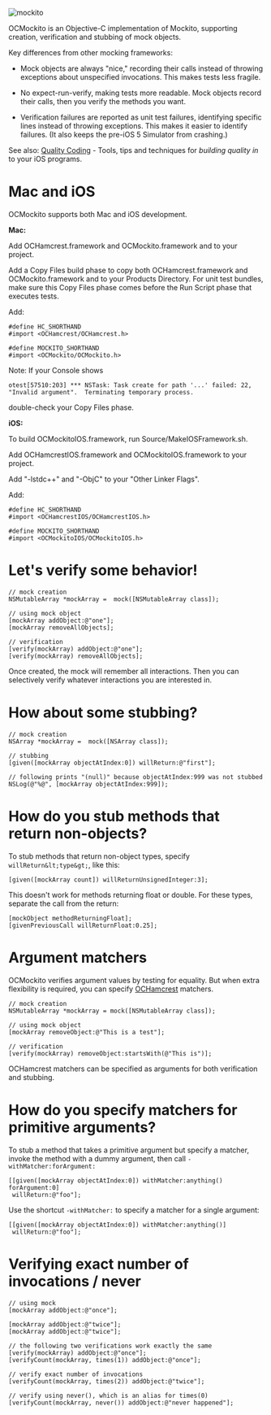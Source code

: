 ![mockito](http://docs.mockito.googlecode.com/hg/latest/org/mockito/logo.jpg)

OCMockito is an Objective-C implementation of Mockito, supporting creation,
verification and stubbing of mock objects.

Key differences from other mocking frameworks:

* Mock objects are always "nice," recording their calls instead of throwing
  exceptions about unspecified invocations. This makes tests less fragile.

* No expect-run-verify, making tests more readable. Mock objects record their
  calls, then you verify the methods you want.

* Verification failures are reported as unit test failures, identifying specific
  lines instead of throwing exceptions. This makes it easier to identify
  failures. (It also keeps the pre-iOS 5 Simulator from crashing.)

See also: [Quality Coding](http://jonreid.blogs.com/qualitycoding/) - Tools,
tips and techniques for _building quality in_ to your iOS programs.


Mac and iOS
===========

OCMockito supports both Mac and iOS development.

__Mac:__

Add OCHamcrest.framework and OCMockito.framework and to your project.

Add a Copy Files build phase to copy both OCHamcrest.framework and
OCMockito.framework and to your Products Directory. For unit test bundles, make
sure this Copy Files phase comes before the Run Script phase that executes
tests.

Add:

    #define HC_SHORTHAND
    #import <OCHamcrest/OCHamcrest.h>

    #define MOCKITO_SHORTHAND
    #import <OCMockito/OCMockito.h>

Note: If your Console shows

    otest[57510:203] *** NSTask: Task create for path '...' failed: 22, "Invalid argument".  Terminating temporary process.

double-check your Copy Files phase.

__iOS:__

To build OCMockitoIOS.framework, run Source/MakeIOSFramework.sh.

Add OCHamcrestIOS.framework and OCMockitoIOS.framework to your project.

Add "-lstdc++" and "-ObjC" to your "Other Linker Flags".

Add:

    #define HC_SHORTHAND
    #import <OCHamcrestIOS/OCHamcrestIOS.h>

    #define MOCKITO_SHORTHAND
    #import <OCMockitoIOS/OCMockitoIOS.h>


Let's verify some behavior!
===========================

    // mock creation
    NSMutableArray *mockArray =  mock([NSMutableArray class]);

    // using mock object
    [mockArray addObject:@"one"];
    [mockArray removeAllObjects];

    // verification
    [verify(mockArray) addObject:@"one"];
    [verify(mockArray) removeAllObjects];

Once created, the mock will remember all interactions. Then you can selectively
verify whatever interactions you are interested in.


How about some stubbing?
========================

    // mock creation
    NSArray *mockArray =  mock([NSArray class]);

    // stubbing
    [given([mockArray objectAtIndex:0]) willReturn:@"first"];

    // following prints "(null)" because objectAtIndex:999 was not stubbed
    NSLog(@"%@", [mockArray objectAtIndex:999]);


How do you stub methods that return non-objects?
================================================

To stub methods that return non-object types, specify ``willReturn&lt;type&gt;``,
like this:

    [given([mockArray count]) willReturnUnsignedInteger:3];

This doesn't work for methods returning float or double. For these types,
separate the call from the return:

    [mockObject methodReturningFloat];
    [givenPreviousCall willReturnFloat:0.25];


Argument matchers
=================

OCMockito verifies argument values by testing for equality. But when extra
flexibility is required, you can specify
 [OCHamcrest](https://github.com/jonreid/OCHamcrest) matchers.

    // mock creation
    NSMutableArray *mockArray = mock([NSMutableArray class]);

    // using mock object
    [mockArray removeObject:@"This is a test"];

    // verification
    [verify(mockArray) removeObject:startsWith(@"This is")];

OCHamcrest matchers can be specified as arguments for both verification and
stubbing.


How do you specify matchers for primitive arguments?
====================================================

To stub a method that takes a primitive argument but specify a matcher, invoke
the method with a dummy argument, then call ``-withMatcher:forArgument:``

    [[given([mockArray objectAtIndex:0]) withMatcher:anything() forArgument:0]
     willReturn:@"foo"];

Use the shortcut ``-withMatcher:`` to specify a matcher for a single argument:

    [[given([mockArray objectAtIndex:0]) withMatcher:anything()]
     willReturn:@"foo"];


Verifying exact number of invocations / never
=============================================

    // using mock
    [mockArray addObject:@"once"];

    [mockArray addObject:@"twice"];
    [mockArray addObject:@"twice"];

    // the following two verifications work exactly the same
    [verify(mockArray) addObject:@"once"];
    [verifyCount(mockArray, times(1)) addObject:@"once"];

    // verify exact number of invocations
    [verifyCount(mockArray, times(2)) addObject:@"twice"];

    // verify using never(), which is an alias for times(0)
    [verifyCount(mockArray, never()) addObject:@"never happened"];

